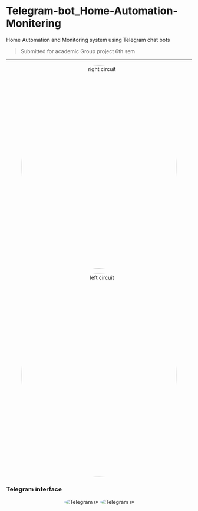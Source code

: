 # Telegram-bot_Home-Automation-Monitering
Home Automation and Monitoring system using Telegram chat bots


> Submitted for academic Group project 6th sem 

<hr>
<p align="center">
  <a>
    <img src="https://imgur.com/3tRxC8H.jpg" alt="right circuit" width="420" height="550" style="border-radius: 50%">
  </a>

<p align="center">
<a>
    <img src="https://imgur.com/jW3iDTh.jpg" alt="left circuit" width="420" height="550" style="border-radius: 50%">
</a>

<h3> Telegram interface </h3>

<p align="center">
  
<a>
    <img src="https://imgur.com/XRoZJJt.jpg" alt="Telegram ui" style="border-radius: 50%">
</a>
<a>
    <img src="https://imgur.com/pGABOKR.jpg" alt="Telegram ui" style="border-radius: 50%">
</a>
